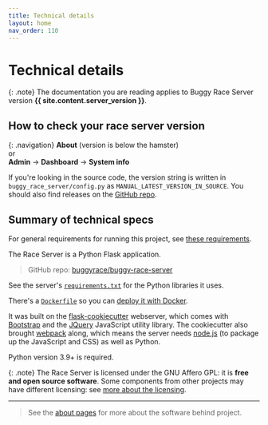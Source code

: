 ```yaml
---
title: Technical details
layout: home
nav_order: 110
---
```



# Technical details

{: .note}
The documentation you are reading applies to Buggy Race Server
version **{{ site.content.server_version }}**.


## How to check your race server version

{: .navigation}
**About** (version is below the hamster)
<br>or<br>
**Admin** → **Dashboard** → **System info**

If you're looking in the source code, the version string is written in
`buggy_race_server/config.py` as `MANUAL_LATEST_VERSION_IN_SOURCE`. You should
also find releases on the [GitHub repo](https://github.com/buggyrace/buggy-race-server).


## Summary of technical specs

For general requirements for running this project, see
[these requirements](overview/requirements).

The Race Server is a Python Flask application.

> GitHub repo: [buggyrace/buggy-race-server](https://github.com/buggyrace/buggy-race-server)

See the server's
[`requirements.txt`](https://github.com/buggyrace/buggy-race-server/blob/main/requirements.txt)
for the Python libraries it uses.

There's a [`Dockerfile`](https://github.com/buggyrace/buggy-race-server/blob/main/Dockerfile)
so you can [deploy it with Docker](../hosting/docker).

It was built on the
[flask-cookiecutter](https://github.com/cookiecutter-flask/cookiecutter-flask)
webserver, which comes with [Bootstrap](https://getbootstrap.com) and the
[JQuery](https://jquery.com) JavaScript utility library. The cookiecutter
also brought [webpack](https://webpack.js.org) along, which means the server
needs [node.js](https://nodejs.org/en) (to package up the JavaScript and CSS)
as well as Python.

Python version 3.9+ is required.

{: .note}
The Race Server is licensed under the GNU Affero GPL: it is **free and open
source software**.  Some components from other projects may have different
licensing: see [more about the licensing](about/software).

---
> See the [about pages](about/software) for more about the software behind
> project.

